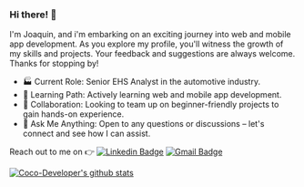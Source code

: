 ### Hi there! :wave:

I'm Joaquin, and i'm embarking on an exciting journey into web and mobile app development.
As you explore my profile, you'll witness the growth of my skills and projects.
Your feedback and suggestions are always welcome. Thanks for stopping by!

- 🏭 Current Role: Senior EHS Analyst in the automotive industry.
- 🌱 Learning Path: Actively learning web and mobile app development.
- 🤝 Collaboration: Looking to team up on beginner-friendly projects to gain hands-on experience.
- 💬 Ask Me Anything: Open to any questions or discussions – let's connect and see how I can assist. 

 Reach out to me on :point_right: [![Linkedin Badge](https://img.shields.io/badge/-Linkedin-4169E1?style=flat-square&logo=Linkedin&logoColor=white&link=https://www.linkedin.com/in/joaquinlazaro/)](https://www.linkedin.com/in/joaquinlazaro/)
[![Gmail Badge](https://img.shields.io/badge/-Gmail-c14438?style=flat-square&logo=Gmail&logoColor=white&link=mailto:lazarojoaquin1990@gmail.com)](mailto:lazarojoaquin1990@gmail.com)


[![Coco-Developer's github stats](https://github-readme-stats.vercel.app/api?username=Coco-Developer&show_icons=true&title_color=55B694&icon_color=55B694&text_color=6C757D&bg_color=2C3E50)](https://github.com/Coco-Developer)

